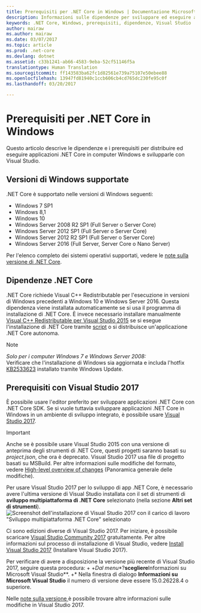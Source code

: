 ```yaml
---
title: Prerequisiti per .NET Core in Windows | Documentazione Microsoft
description: Informazioni sulle dipendenze per sviluppare ed eseguire applicazioni .NET Core in computer Windows.
keywords: .NET Core, Windows, prerequisiti, dipendenze, Visual Studio
author: mairaw
ms.author: mairaw
ms.date: 03/07/2017
ms.topic: article
ms.prod: .net-core
ms.devlang: dotnet
ms.assetid: c33b1241-ab66-4583-9eba-52cf51146f5a
translationtype: Human Translation
ms.sourcegitcommit: ff143583ba62fc1d82561e739a75107e50ebee88
ms.openlocfilehash: 13947fd81940c1ccb606cb4cd765dc230fe95c0f
ms.lasthandoff: 03/20/2017

---
```


# <a name="prerequisites-for-net-core-on-windows"></a>Prerequisiti per .NET Core in Windows

Questo articolo descrive le dipendenze e i prerequisiti per distribuire ed eseguire applicazioni .NET Core in computer Windows e svilupparle con Visual Studio.

## <a name="supported-windows-versions"></a>Versioni di Windows supportate

.NET Core è supportato nelle versioni di Windows seguenti:

* Windows 7 SP1
* Windows 8,1
* Windows 10
* Windows Server 2008 R2 SP1 (Full Server o Server Core)
* Windows Server 2012 SP1 (Full Server o Server Core)
* Windows Server 2012 R2 SP1 (Full Server o Server Core)
* Windows Server 2016 (Full Server, Server Core o Nano Server)

Per l'elenco completo dei sistemi operativi supportati, vedere le [note sulla versione di .NET Core](https://github.com/dotnet/core/blob/master/release-notes/1.1/1.1.md).

## <a name="net-core-dependencies"></a>Dipendenze .NET Core

.NET Core richiede Visual C++ Redistributable per l'esecuzione in versioni di Windows precedenti a Windows 10 e Windows Server 2016. Questa dipendenza viene installata automaticamente se si usa il programma di installazione di .NET Core. È invece necessario installare manualmente [Visual C++ Redistributable per Visual Studio 2015](https://www.microsoft.com/en-us/download/details.aspx?id=48145) se si esegue l'installazione di .NET Core tramite [script](https://docs.microsoft.com/en-us/dotnet/articles/core/tools/dotnet-install-script) o si distribuisce un'applicazione .NET Core autonoma.

> [!NOTE]
> <em>Solo per i computer Windows 7 e Windows Server 2008:</em><br>
> Verificare che l'installazione di Windows sia aggiornata e includa l'hotfix [KB2533623](https://support.microsoft.com/en-us/kb/2533623) installato tramite Windows Update.

## <a name="prerequisites-with-visual-studio-2017"></a>Prerequisiti con Visual Studio 2017

È possibile usare l'editor preferito per sviluppare applicazioni .NET Core con .NET Core SDK. Se si vuole tuttavia sviluppare applicazioni .NET Core in Windows in un ambiente di sviluppo integrato, è possibile usare [Visual Studio 2017](#visual-studio-2017).

> [!IMPORTANT]
> Anche se è possibile usare Visual Studio 2015 con una versione di anteprima degli strumenti di .NET Core, questi progetti saranno basati su *project.json*, che ora è deprecato. Visual Studio 2017 usa file di progetto basati su MSBuild. Per altre informazioni sulle modifiche del formato, vedere [High-level overview of changes](./tools/cli-msbuild-architecture.md) (Panoramica generale delle modifiche).

Per usare Visual Studio 2017 per lo sviluppo di app .NET Core, è necessario avere l'ultima versione di Visual Studio installata con il set di strumenti di **sviluppo multipiattaforma di .NET Core** selezionato (nella sezione **Altri set di strumenti**).
![Screenshot dell'installazione di Visual Studio 2017 con il carico di lavoro "Sviluppo multipiattaforma .NET Core" selezionato](./media/windows-prerequisites/vs_workloads.jpg)

Ci sono edizioni diverse di Visual Studio 2017. Per iniziare, è possibile scaricare [Visual Studio Community 2017](https://www.visualstudio.com/downloads/) gratuitamente.  Per altre informazioni sul processo di installazione di Visual Studio, vedere [Install Visual Studio 2017](https://docs.microsoft.com/en-us/visualstudio/install/install-visual-studio) (Installare Visual Studio 2017).

Per verificare di avere a disposizione la versione più recente di Visual Studio 2017, seguire questa procedura:
 +
 +*Dal menu**?**scegliere**Informazioni su Microsoft Visual Studio**. +* Nella finestra di dialogo **Informazioni su Microsoft Visual Studio** il numero di versione deve essere 15.0.26228.4 o superiore.

Nelle [note sulla versione ](https://www.visualstudio.com/en-us/news/releasenotes/vs2017-relnotes) è possibile trovare altre informazioni sulle modifiche in Visual Studio 2017.

[sdk]: https://go.microsoft.com/fwlink/?LinkID=827546
